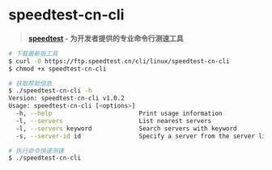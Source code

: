 # speedtest-cn-cli

> **[speedtest](https://5g.speedtest.cn/cli) - 为开发者提供的专业命令行测速工具**

```bash
# 下载最新版工具
$ curl -O https://ftp.speedtest.cn/cli/linux/speedtest-cn-cli
$ chmod +x speedtest-cn-cli

# 获取帮助信息
$ ./speedtest-cn-cli -h
Version: speedtest-cn-cli v1.0.2
Usage: speedtest-cn-cli [<options>]
  -h, --help                        Print usage information
  -l, --servers                     List nearest servers
  -l, --servers keyword             Search servers with keyword
  -s, --server-id id                Specify a server from the server list using its id

# 执行命令快速测速
$ ./speedtest-cn-cli
```
